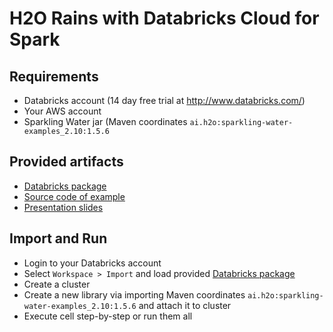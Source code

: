 # H2O Rains with Databricks Cloud for Spark


## Requirements

  * Databricks account (14 day free trial at http://www.databricks.com/)
  * Your AWS account
  * Sparkling Water jar (Maven coordinates `ai.h2o:sparkling-water-examples_2.10:1.5.6`
  
## Provided artifacts

  * [Databricks package](H2OWorld-Demo-Example.dbc)
  * [Source code of example](H2OWorld-Demo-Example.scala)
  * [Presentation slides](H2OWorld-Demo-Example.pdf)

## Import and Run

  * Login to your Databricks account
  * Select `Workspace > Import` and load provided [Databricks package](H2OWorld-Demo-Example.dbc)
  * Create a cluster
  * Create a new library via importing Maven coordinates `ai.h2o:sparkling-water-examples_2.10:1.5.6` and attach it to cluster 
  * Execute cell step-by-step or run them all
